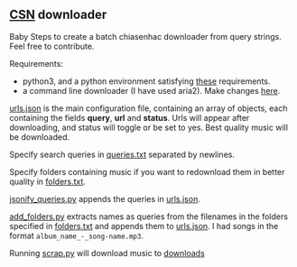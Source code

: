 ## [CSN](http://chiasenhac.vn) downloader

Baby Steps to create a batch chiasenhac downloader from query strings. Feel free to contribute.

Requirements:
  - python3, and a python environment satisfying [these](requirements.txt) requirements.
  - a command line downloader (I have used aria2). Make changes [here](scrap.py#L33).

[urls.json](urls.json) is the main configuration file, containing an array of objects, each containing the fields **query**, **url** and **status**.
Urls will appear after downloading, and status will toggle or be set to yes. Best quality music will be downloaded.

Specify search queries in [queries.txt](queries.txt) separated by newlines.

Specify folders containing music if you want to redownload them in better quality in [folders.txt](folders.txt).

[jsonify_queries.py](jsonify_queries.py) appends the queries in [urls.json](urls.json).

[add_folders.py](add_folders.py) extracts names as queries from the filenames in the folders specified in [folders.txt](folders.txt) and appends them to [urls.json](urls.json). I had songs in the format `album_name_-_song-name.mp3`.

Running [scrap.py](scrap.py) will download music to [downloads](downloads/)